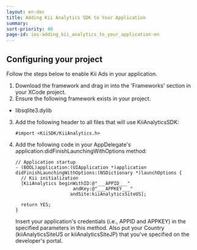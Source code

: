 ```yaml
---
layout: en-doc
title: Adding Kii Analytics SDK to Your Application
summary: 
sort-priority: 40
page-id: ios-adding_kii_analytics_to_your_application-en
---
```

## Configuring your project

Follow the steps below to enable Kii Ads in your application.

1. Download the framework and drag in into the 'Frameworks' section in your XCode project.
2. Ensure the following framework exists in your project.
  * libsqlite3.dylib
3. Add the following header to all files that will use KiiAnalyticsSDK:

    ```objc
    #import <KiiSDK/KiiAnalytics.h>
    ```

4. Add the following code in your AppDelegate's application:didFinishLaunchingWithOptions method:

    ```objc
    // Application startup
    - (BOOL)application:(UIApplication *)application didFinishLaunchingWithOptions:(NSDictionary *)launchOptions {
      // Kii initialization
      [KiiAnalytics beginWithID:@"___APPID___"
                         andKey:@"___APPKEY___"
                        andSite:kiiAnalyticsSiteUS];

      return YES;
    }
    ```

    Insert your application's credentials (i.e., APPID and APPKEY) in the specified parameters in this method.  Also put your Country (kiiAnalyticsSiteUS or kiiAnalyticsSiteJP) that you've specified on the developer's portal.
